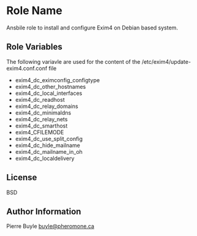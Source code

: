 Role Name
========

Ansbile role to install and configure Exim4 on Debian based system.

Role Variables
--------------

The following variavle are used for the content of the /etc/exim4/update-exim4.conf.conf file

* exim4_dc_eximconfig_configtype
* exim4_dc_other_hostnames
* exim4_dc_local_interfaces
* exim4_dc_readhost
* exim4_dc_relay_domains
* exim4_dc_minimaldns
* exim4_dc_relay_nets
* exim4_dc_smarthost
* exim4_CFILEMODE
* exim4_dc_use_split_config
* exim4_dc_hide_mailname
* exim4_dc_mailname_in_oh
* exim4_dc_localdelivery

License
-------

BSD

Author Information
------------------

Pierre Buyle <buyle@pheromone.ca>
